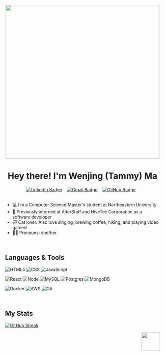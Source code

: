 <div id="header" align="center">
  <img src="https://media.giphy.com/media/DDZUE5g8YgklCgQKaf/giphy.gif" width="500"/>
  
  <h1>
    Hey there! I'm Wenjing (Tammy) Ma
  </h1>

  <!---
  <img src="https://media.giphy.com/media/hvRJCLFzcasrR4ia7z/giphy.gif" width="30px"/>
  --->
  
  <div class="badges">
    <a target="_blank"href="https://www.linkedin.com/in/tammyma">
      <img src="https://img.shields.io/badge/LinkedIn-blue?style=for-the-badge&logo=linkedin&logoColor=white" alt="LinkedIn Badge"/></a>&nbsp;&nbsp;&nbsp;
    </a>
    <a target="_blank"href="mailto:tammyma.dev@gmail.com">
      <img src="https://img.shields.io/badge/gmail%20-%23D14836.svg?&style=for-the-badge&logo=gmail&logoColor=white" alt="Gmail Badge"/></a>&nbsp;&nbsp;&nbsp;
    </a>
    <a href="https://github.com/TATammy0w0">
      <img src="https://img.shields.io/badge/github%20-%23121011.svg?&style=for-the-badge&logo=github&logoColor=#181717" alt="GitHub Badge"/></a>&nbsp;&nbsp;&nbsp;
    </a>
  </div>

</div>

<br>

<div>
  <ul>
    <li>💻 I’m a Computer Science Master's student at Northeastern University
    <li>🌱 Previously interned at AlterStaff and HiveTec Corporation as a software developer
    <li>🐱 Cat lover. Also love singing, brewing coffee, hiking, and playing video games!
    <li>👩🏻 Pronouns: she/her
  </ul>
</div>

<br>

## Languages & Tools
<!---
![Java]()
![Python](https://img.shields.io/badge/Python?style=flat-square&logo=python&logoColor=white)
![C\#]()
--->
![HTML5](https://img.shields.io/badge/html5-%23E34F26.svg?style=flat-squre&logo=html5&logoColor=white)
![CSS](https://img.shields.io/badge/CSS3-%231572B6.svg?&style=flat-square&logo=css3&logoColor=#1572B6)
![JavaScript](https://img.shields.io/badge/Javascript-%23323330.svg?style=flat-square&logo=javascript&logoColor=%23F7DF1E)
<!---
![TypeScript]()
![SQL]()
--->
       
![React](https://img.shields.io/badge/React-%2320232a.svg?style=flat-square&logo=react&logoColor=%2361DAFB)
![Node](https://img.shields.io/badge/Node.js%20-%2343853D.svg?&style=flat-square&logo=node.js&logoColor=white)
![MySQL](https://img.shields.io/badge/MySQL-%2300f.svg?&style=flat-square&logo=mysql&logoColor=white)
![Postgres](https://img.shields.io/badge/postgres-%23316192.svg?style=flat-square&logo=postgresql&logoColor=white)
![MongoDB](https://img.shields.io/badge/MongoDB-%234ea94b.svg?&style=flat-square&logo=mongodb&logoColor=white)

![Docker](https://img.shields.io/badge/docker-%230db7ed.svg?style=flat-square&logo=docker&logoColor=white)
![AWS](https://img.shields.io/badge/AWS-%23FF9900.svg?style=flat-square&logo=amazon-aws&logoColor=white)
![Git](https://img.shields.io/badge/git-%23F05033.svg?style=flat-square&logo=git&logoColor=white)

<br>

## My Stats
[![GitHub Streak](https://streak-stats.demolab.com?user=TATammy0w0&theme=swift&card_width=600&card_height=200)](https://git.io/streak-stats)

<p align="right">
  <img src="https://user-images.githubusercontent.com/74038190/226127923-0e8b7792-7b3c-462b-951b-63c96ba1a5af.gif" width="60px"/>
</p>
